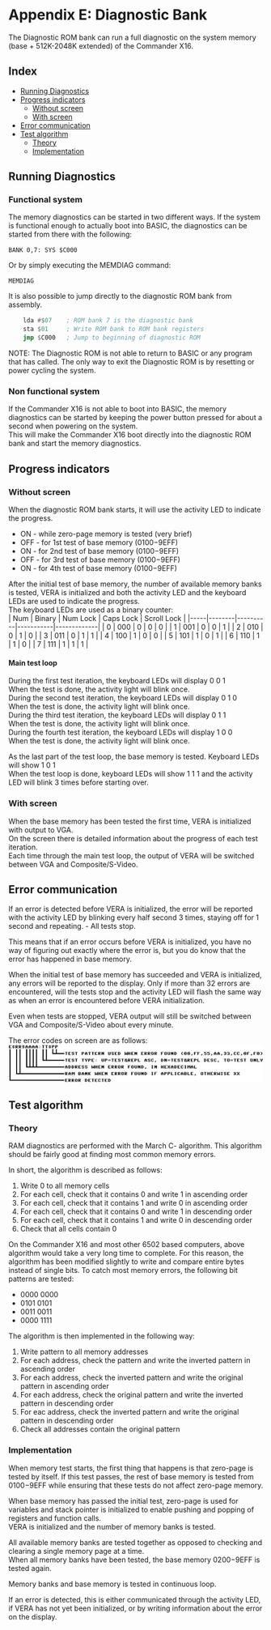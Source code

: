 
# Appendix E: Diagnostic Bank

The Diagnostic ROM bank can run a full diagnostic on the system memory (base + 512K-2048K extended) of the Commander X16.

## Index

* [Running Diagnostics](#Running-Diagnostics)
* [Progress indicators](#Progress-Indicators)
	* [Without screen](#without-screen)
	* [With screen](#with-screen)
* [Error communication](#Error-communication)
* [Test algorithm](#test-algorithm)
	* [Theory](#theory)
	* [Implementation](#implementation)

## Running Diagnostics
### Functional system
The memory diagnostics can be started in two different ways. If the system is functional enough to actually boot into BASIC, the diagnostics can be started from there with the following:  
```BASIC
BANK 0,7: SYS $C000
```
Or by simply executing the MEMDIAG command:
```BASIC
MEMDIAG
```
It is also possible to jump directly to the diagnostic ROM bank from assembly.  
```asm
	lda	#$07    ; ROM bank 7 is the diagnostic bank
	sta	$01     ; Write ROM bank to ROM bank registers
	jmp	$C000   ; Jump to beginning of diagnostic ROM
```  

NOTE: The Diagnostic ROM is not able to return to BASIC or any program that has called. The only way to exit the Diagnostic ROM is by resetting or power cycling the system.
### Non functional system
If the Commander X16 is not able to boot into BASIC, the memory diagnostics can be started by keeping the power button pressed for about a second when powering on the system.  
This will make the Commander X16 boot directly into the diagnostic ROM bank and start the memory diagnostics.

## Progress indicators
### Without screen
When the diagnostic ROM bank starts, it will use the activity LED to indicate the progress.  
* ON - while zero-page memory is tested (very brief)
* OFF - for 1st test of base memory ($0100-$9EFF)
* ON - for 2nd test of base memory ($0100-$9EFF)
* OFF - for 3rd test of base memory ($0100-$9EFF)
* ON - for 4th test of base memory ($0100-$9EFF)
  
After the initial test of base memory, the number of available memory banks is tested, VERA is initialized and both the activity LED and the keyboard LEDs are used to indicate the progress.  
The keyboard LEDs are used as a binary counter:  
| Num | Binary | Num Lock | Caps Lock | Scroll Lock |
|-----|--------|----------|-----------|-------------|
|  0  |  000   |    0     |     0     |      0      |
|  1  |  001   |    0     |     0     |      1      |
|  2  |  010   |    0     |     1     |      0      |
|  3  |  011   |    0     |     1     |      1      |
|  4  |  100   |    1     |     0     |      0      |
|  5  |  101   |    1     |     0     |      1      |
|  6  |  110   |    1     |     1     |      0      |
|  7  |  111   |    1     |     1     |      1      |
  
#### Main test loop
During the first test iteration, the keyboard LEDs will display 0 0 1  
When the test is done, the activity light will blink once.  
During the second test iteration, the keyboard LEDs will display 0 1 0  
When the test is done, the activity light will blink once.  
During the third test iteration, the keyboard LEDs will display 0 1 1  
When the test is done, the activity light will blink once.  
During the fourth test iteration, the keyboard LEDs will display 1 0 0  
When the test is done, the activity light will blink once.  

As the last part of the test loop, the base memory is tested. Keyboard LEDs will show 1 0 1  
When the test loop is done, keyboard LEDs will show 1 1 1 and the activity LED will blink 3 times before starting over.
### With screen
When the base memory has been tested the first time, VERA is initialized with output to VGA.  
On the screen there is detailed information about the progress of each test iteration.  
Each time through the main test loop, the output of VERA will be switched between VGA and Composite/S-Video.  

## Error communication
If an error is detected before VERA is initialized, the error will be reported with the activity LED by blinking every half second 3 times, staying off for 1 second and repeating. - All tests stop.  
  
This means that if an error occurs before VERA is initialized, you have no way of figuring out exactly where the error is, but you do know that the error has happened in base memory.  
  
When the initial test of base memory has succeeded and VERA is initialized, any errors will be reported to the display. Only if more than 32 errors are encountered, will the tests stop and the activity LED will flash the same way as when an error is encountered before VERA initialization.  
  
Even when tests are stopped, VERA output will still be switched between VGA and Composite/S-Video about every minute.
  
The error codes on screen are as follows:
![Error code definition](images/Appendix_E/mem-diag-error-code.jpg)

## Test algorithm
### Theory
RAM diagnostics are performed with the March C- algorithm. This algorithm should be fairly good at finding most common memory errors.  
  
In short, the algorithm is described as follows:
1. Write 0 to all memory cells
2. For each cell, check that it contains 0 and write 1 in ascending order
3. For each cell, check that it contains 1 and write 0 in ascending order
4. For each cell, check that it contains 0 and write 1 in descending order
5. For each cell, check that it contains 1 and write 0 in descending order
6. Check that all cells contain 0
  
On the Commander X16 and most other 6502 based computers, above algorithm would take a very long time to complete. For this reason, the algorithm has been modified slightly to write and compare entire bytes instead of single bits.
To catch most memory errors, the following bit patterns are tested:
* 0000 0000
* 0101 0101
* 0011 0011
* 0000 1111
  
The algorithm is then implemented in the following way:
1. Write pattern to all memory addresses
2. For each address, check the pattern and write the inverted pattern in ascending order
3. For each address, check the inverted pattern and write the original pattern in ascending order
4. For each address, check the original pattern and write the inverted pattern in descending order
5. For eac address, check the inverted pattern and write the original pattern in descending order
6. Check all addresses contain the original pattern
### Implementation
When memory test starts, the first thing that happens is that zero-page is tested by itself. If this test passes, the rest of base memory is tested from $0100-$9EFF while ensuring that these tests do not affect zero-page memory.  
  
When base memory has passed the initial test, zero-page is used for variables and stack pointer is initialized to enable pushing and popping of registers and function calls.  
VERA is initialized and the number of memory banks is tested.  
  
All available memory banks are tested together as opposed to checking and clearing a single memory page at a time.  
When all memory banks have been tested, the base memory $0200-$9EFF is tested again.  
  
Memory banks and base memory is tested in continuous loop.  
  
If an error is detected, this is either communicated through the activity LED, if VERA has not yet been initialized, or by writing information about the error on the display.
<!-- For PDF formatting -->
<div class="page-break"></div>
